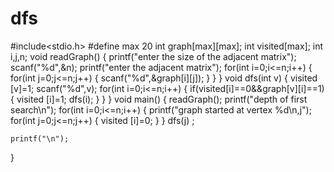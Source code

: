 # dfs
#include<stdio.h>
#define max 20
int graph[max][max];
int visited[max];
int i,j,n;
void readGraph()
{
    printf("enter the size of the adjacent matrix");
    scanf("%d",&n);
    printf("enter the adjacent matrix");
    for(int i=0;i<=n;i++)
    {
        for(int j=0;j<=n;j++)
        {
            scanf("%d",&graph[i][j]);
        }
    }
}
void dfs(int v)
{
    visited [v]=1;
    scanf("%d",v);
    for(int i=0;i<=n;i++)
    {
        if(visited[i]==0&&graph[v][i]==1)
        {
            visited [i]=1;
            dfs(i);
        }
    }
}
void main()
{
    readGraph();
    printf("depth of first search\n");
    for(int i=0;i<=n;i++)
    {
    printf("graph started at vertex %d\n,j");
    for(int j=0;j<=n;j++)
    {
        visited [i]=0;
    }
    }
    dfs(j) ;
    
    printf("\n");
}
